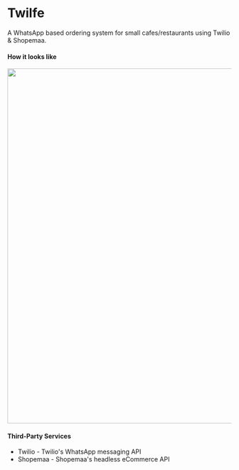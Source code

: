 # Twilfe

A WhatsApp based ordering system for small cafes/restaurants using Twilio & Shopemaa.

#### How it looks like

<img src="https://github.com/s4kibs4mi/twilfe/blob/master/resources/home.PNG?raw=true" alt="" height="800" />

#### Third-Party Services

* Twilio - Twilio's WhatsApp messaging API
* Shopemaa - Shopemaa's headless eCommerce API
